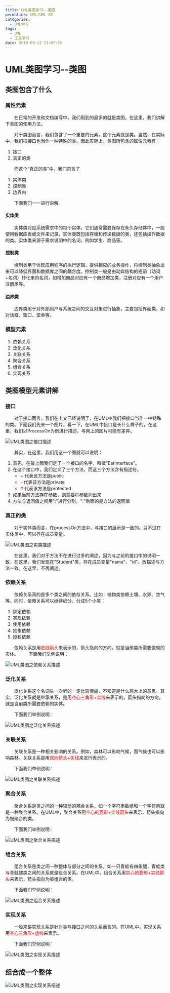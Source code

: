 ```yaml
---
title: UML类图学习--类图
permalink: UML/UML-02
categories:
  - UML学习
tags:
  - UML
  - 工具学习
date: 2019-09-12 23:07:55
---
```

# UML类图学习--类图
## 类图包含了什么
### 属性元素  
&emsp;&emsp;在日常的开发和文档编写中，我们用到的最多的就是类图。在这里，我们讲解下类图的使用方法。

&emsp;&emsp;对于类图而言，我们包含了一个重要的元素，这个元素就是类。当然，在实际中，我们把接口也当作一种特殊的类。因此实际上，类图所包含的属性元素有：
1. 接口
2. 真正的类

&emsp;&emsp;而这个“真正的类”中，我们包含了
1. 实体类
2. 控制类
3. 边界内

&emsp;&emsp;下面我们一一进行讲解
#### 实体类
&emsp;&emsp;实体类对应系统需求中的每个实体，它们通常需要保存在永久存储体中，一般使用数据库表或文件来记录，实体类既包括存储和传递数据的类，还包括操作数据的类。实体类来源于需求说明中的名词，例如学生、商品等。
#### 控制类
&emsp;&emsp;控制类用于体现应用程序的执行逻辑，提供相应的业务操作，将控制类抽象出来可以降低界面和数据库之间的耦合度。控制类一般是由动宾结构的短语（动词+名词）转化来的名词，如增加商品对应有一个商品增加类，注册对应有一个用户注册类等。
#### 边界类
&emsp;&emsp;边界类用于对外部用户与系统之间的交互对象进行抽象，主要包括界面类，如对话框、窗口、菜单等。
### 模型元素
1. 依赖关系
2. 泛化关系
3. 关联关系
4. 聚合关系
5. 组合关系
6. 实现关系

## 类图模型元素讲解
### 接口
&emsp;&emsp;对于接口而言，我们在上文已经说明了，在UML中我们把接口当作一中特殊的类。下面我们先来一个图片，看一下，在UML中接口是长什么样子的，在这里，我们以ProcessOn为例进行描述，与网上的图片可能有差异。

![UML类图之接口描述](http://static.shengouqiang.cn/blog/img/UML/10/interface.png)

&emsp;&emsp;其实，在这里，我们用这一个图就可以说明：

1. 首先，在最上面我们定了一个接口的名字，叫做"EatInterface"。
2. 在这个接口中，我们定义了三个方法，而这三个方法含有描述符。
   - <font color=red>+</font>  代表该方法是public
   - <font color=red>-</font>  代表该方法是private
   - <font color=red>#</font>  代表该方法是protected
3. 如果当前方法存在参数，则需要将参数列出来
4. 方法与返回值之间用":"进行分割，":"后面的是方法的返回值

### 真正的类
&emsp;&emsp;对于实体类而言，在processOn方法中，与接口的展示是一致的。只不过在实体类中，可以存在成员变量。

![UML类图之实类描述](http://static.shengouqiang.cn/blog/img/UML/10/class.png)

&emsp;&emsp;在这里，我们对于方法不在进行过多的阐述，因为与之前的接口中的说明一致，在这里，我们发现在"Student"类，存在成员变量"name"、"id"。改描述与方法一致。在这里，不再阐述。

### 依赖关系
&emsp;&emsp;依赖关系真的是多个类之间的依存关系。比如：植物类依赖土壤、水源、空气等。同时，依赖关系可以继续细分，分成5个小类：

1. 绑定依赖
2. 实现依赖
3. 使用依赖
4. 抽象依赖
5. 授权依赖

&emsp;&emsp;依赖关系是用<font color=red>虚线箭头</font>来表示的，箭头指向的方向，就是当前类所需要依赖的实体。
&emsp;&emsp;下面我们举例说明：

![UML类图之依赖关系描述](http://static.shengouqiang.cn/blog/img/UML/10/dependency.png)

### 泛化关系
&emsp;&emsp;泛化关系这个名词头一次听的一定比较懵逼，不知道是什么高大上的意思。其实，泛化关系就是继承关系，是用<font color=red>空心三角形+实线</font>来表示的，箭头指向的方向，就是当前类所需要依赖的实体。

&emsp;&emsp;下面我们举例说明：

![UML类图之泛化关系描述](http://static.shengouqiang.cn/blog/img/UML/10/generalization.png)

### 关联关系
&emsp;&emsp;关联关系是一种相关影响的关系。例如，森林可以影响气候，而气候也可以影响森林。关联关系是用<font color=red>双向箭头+实线</font>来进行表示的。

&emsp;&emsp;下面我们举例说明：

![UML类图之关联关系描述](http://static.shengouqiang.cn/blog/img/UML/10/composition.png)

### 聚合关系
&emsp;&emsp;聚合关系是类之间的一种较弱的耦合关系，如一个字符串数组和一个字符串就是一种聚合关系。在UML中，聚合关系用<font color=red>空心的菱形+实线箭头</font>来表示，箭头指向为被聚合的类。

&emsp;&emsp;下面我们举例说明：

![UML类图之聚合关系描述](http://static.shengouqiang.cn/blog/img/UML/10/association.png)

### 组合关系
&emsp;&emsp;组合关系是类之间一种整体与部分之间的关系，如一只青蛙有四条腿，青蛙类与青蛙腿类之间的关系就是组合关系。在UML中，组合关系用<font color=red>实心的菱形+实线箭头</font>来表示，箭头指向为被组合的类。

&emsp;&emsp;下面我们举例说明：

![UML类图之组合关系描述](http://static.shengouqiang.cn/blog/img/UML/10/aggregation.png)

### 实现关系
&emsp;&emsp;一般来讲实现关系是针对类与接口之间的关系而言的。在UML中，实现关系用<font color=red>空心三角形+虚线</font>来表示。

&emsp;&emsp;下面我们举例说明：

![UML类图之实现关系描述](http://static.shengouqiang.cn/blog/img/UML/10/realization.png)

## 组合成一个整体

![UML类图之实现关系描述](http://static.shengouqiang.cn/blog/img/UML/10/all.png)

